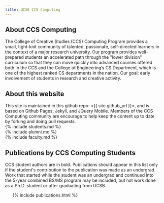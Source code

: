 ```yaml
---
title: UCSB CCS Computing
---
```


<div id="about" data-role="collapsible" data-collapsed="true" markdown="1">
<h2>About CCS Computing</h2>

The College of Creative Studies (CCS) Computing Program provides a small, tight-knit community of talented, passionate, self-directed learners in the context of a major research university. Our program provides well-prepared students an accelerated path through the "lower division" curriculum so that they can move quickly into advanced courses offered both in the CCS and the College of Engineering’s CS Department, which is one of the highest ranked CS departments in the nation. Our goal: early involvement of students in research and creative activity.

</div>

<div id="about" data-role="collapsible" data-collapsed="true" markdown="1">
<h2>About this website</h2>
This site is maintained in this github repo: <{{ site.github_url }}>, and is based on Github Pages, Jekyll, and JQuery Mobile.   Members of the CCS Computing community are encourage to help keep the content up to date by forking and doing pull requests. 
</div>


<div id="students" data-role="collapsible" data-collapsed="false">
{% include students.md %}
</div>

<div id="alumni" data-role="collapsible" data-collapsed="false">
{% include alumni.md %}
</div>



<div id="faculty" data-role="collapsible" data-collapsed="false">
{% include faculty.md %}
</div>

<div id="publications" data-role="collapsible" data-collapsed="false">
  <h2>Publications by CCS Computing Students</h2>
  <p>CCS student authors are in bold.   Publications should appear in this list only if the student's contribution to the publication was made as an undergrad.  Work that started while the student was an undergrad and continued into the 5-year combined BS/MS program may be included, but not work done as a Ph.D. student or after graduating from UCSB.</p>
  <ul>
{% include publications.html %}


  </ul>
</div>


